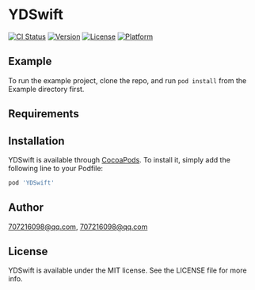 # YDSwift

[![CI Status](https://img.shields.io/travis/707216098@qq.com/YDSwift.svg?style=flat)](https://travis-ci.org/707216098@qq.com/YDSwift)
[![Version](https://img.shields.io/cocoapods/v/YDSwift.svg?style=flat)](https://cocoapods.org/pods/YDSwift)
[![License](https://img.shields.io/cocoapods/l/YDSwift.svg?style=flat)](https://cocoapods.org/pods/YDSwift)
[![Platform](https://img.shields.io/cocoapods/p/YDSwift.svg?style=flat)](https://cocoapods.org/pods/YDSwift)

## Example

To run the example project, clone the repo, and run `pod install` from the Example directory first.

## Requirements

## Installation

YDSwift is available through [CocoaPods](https://cocoapods.org). To install
it, simply add the following line to your Podfile:

```ruby
pod 'YDSwift'
```

## Author

707216098@qq.com, 707216098@qq.com

## License

YDSwift is available under the MIT license. See the LICENSE file for more info.
